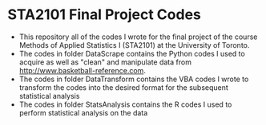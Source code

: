 # STA2101 Final Project Codes
* This repository all of the codes I wrote for the final project of the course Methods of Applied Statistics I (STA2101) at the University of Toronto.
* The codes in folder DataScrape contains the Python codes I used to acquire as well as "clean" and manipulate data from http://www.basketball-reference.com.
* The codes in folder DataTransform contains the VBA codes I wrote to transform the codes into the desired format for the subsequent statistical analysis 
* The codes in folder StatsAnalysis contains the R codes I used to perform statistical analysis on the data
